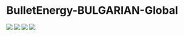 # BulletEnergy-BULGARIAN-Global
<a href="http://be.rdn-team.com/forum/showtopic-65/" target="_blank"><img src="https://img.shields.io/badge/Български%20превод%20на%20форума-Bullet%20Energy%201.3-blue"></a> <a href="https://dle-bg.pro/" target="_blank"><img src="https://img.shields.io/badge/dle-bg-red.svg"></a> <a href="https://img.shields.io/github/last-commit/CrasHandBurN/BulletEnergy-BULGARIAN-Global?style=plastic" target="_blank"><img src="https://img.shields.io/github/last-commit/CrasHandBurN/DataLifeEngine-BULGARIAN-Global.svg"></a> <a href="https://github.com/CrasHandBurN/BulletEnergy-BULGARIAN-Global.git"><img src="https://img.shields.io/github/downloads/CrasHandBurN/BulletEnergy-BULGARIAN-Global/total?style=social"></a>
